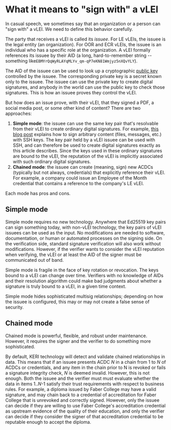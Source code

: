 # What it means to "sign with" a vLEI

In casual speech, we sometimes say that an organization or a person can "sign with" a vLEI. We need to define this behavior carefully.

The party that receives a vLEI is called its _issuee_. For LE vLEIs, the issuee is the legal entity (an organization). For OOR and ECR vLEIs, the issuee is an individual who has a specific role at the organization. A vLEI formally references its issuee by their AID (a long, hard-to-remember string -- something like`EBMYrQqWyRLAYqMLYv_qm-qP7eKN81Wmjyz5nXQvYLY`).

The AID of the issuee can be used to look up a cryptographic [public key](https://en.wikipedia.org/wiki/Public-key\_cryptography) controlled by the issuee. The corresponding private key is a secret known only to the issuee. The issuee can use the private key to create digital signatures, and anybody in the world can use the public key to check those signatures. This is how an issuee proves they control the vLEI.

But how does an issue prove, with their vLEI, that they signed a PDF, a social media post, or some other kind of content? There are two approaches:

1. **Simple mode**: the issuee can use the same key pair that's resolvable from their vLEI to create ordinary digital signatures. For example, [this blog post](https://www.agwa.name/blog/post/ssh\_signatures) explains how to sign arbitrary content (files, messages, etc.) with SSH keys. The key pair held by a vLEI issuee can be used with SSH, and can therefore be used to create digital signatures exactly as this article describes. Since the keys used in these ordinary signatures are bound to the vLEI, the reputation of the vLEI is implicitly associated with such ordinary digital signatures.&#x20;
2. **Chained mode**: the issuee can create (meaning, sign) new ACDCs (typically but not always, credentials) that explicitly reference their vLEI. For example, a company could issue an Employee of the Month credential that contains a reference to the company's LE vLEI.

Each mode has pros and cons.

## Simple mode

Simple mode requires no new technology. Anywhere that Ed25519 key pairs can sign something today, with non-vLEI technology, the key pairs of vLEI issuees can be used as the input. No modifications are needed to software, documentation, or human or automated processes on the signing side. On the verification side, standard signature verification will also work without modifications. However, if the verifier wants to consider the vLEI reputation when verifying, the vLEI or at least the AID of the signer must be communicated out of band.

Simple mode is fragile in the face of key rotation or revocation. The keys bound to a vLEI can change over time. Verifiers with no knowledge of AIDs and their resolution algorithm could make bad judgments about whether a signature is truly bound to a vLEI, in a given time context.

Simple mode hides sophisticated multisig relationships; depending on how the issuee is configured, this may or may not create a false sense of security.

## Chained mode

Chained mode is powerful, flexible, and robust under maintenance.  However, it requires the signer and the verifier to do something more sophisticated.

By default, KERI technology will detect and validate chained relationships in data. This means that if an issuee presents ACDC _N_ in a chain from 1 to _N_ of ACDCs or credentials, and any item in the chain prior to N is revoked or fails a signature integrity check, _N_ is deemed invalid. However, this is not enough. Both the issuee and the verifier must must evaluate whether the data in items 1.._N_-1 satisfy their trust requirements with respect to business rules. For example, a diploma issued by Faber College may have a valid signature, and may chain back to a credential of accreditation for Faber College that is unrevoked and correctly signed. However, only the issuee can decide if they are willing to use Faber College's accreditation credential as upstream evidence of the quality of their education, and only the verifier can decide if they consider the signer of that accreditation credential to be reputable enough to accept the diploma.
